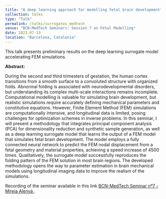 ```yaml
---
title: "A deep learning approach for modelling fetal brain development"
collection: talks
type: "Talk"
permalink: /talks/surrogates_medtech
venue: "BCN-MedTech Seminars: Session 7 on Fetal Modelling"
date: 2023-07-13
location: "Barcelona, Catalonia"
---
```


<p>This talk presents preliminary results on the deep learning surrogate model accelerating FEM simulations.</p>

<p><strong>Abstract:</strong> </p>
<p>During the second and third trimesters of gestation, the human cortex transitions from a smooth surface to a convoluted structure with organized folds. Abnormal folding is associated with neurodevelopmental disorders, but understanding its complex multi-scale interactions remains incomplete. Computational modelling is valuable for simulating brain development, but realistic simulations require accurately defining mechanical parameters and constitutive equations. However, Finite Element Method (FEM) simulations are computationally intensive, and longitudinal data is limited, posing challenges for optimization schemes in inverse problems. In this seminar, I will present a methodology that integrates principal component analysis (PCA) for dimensionality reduction and synthetic sample generation, as well as a deep learning surrogate model that learns the output of a FEM model that simulates fetal brain development. The model employs a fully connected neural network to predict the FEM nodal displacement from a fetal geometry and material properties, achieving a speed increase of 4500 times. Qualitatively, the surrogate model successfully reproduces the folding pattern of the FEM solution in most brain regions. The developed methodology opens the way to parameter estimation in brain mechanical models using longitudinal imaging data to improve the realism of the simulations.</p>

<p>Recording of the seminar available in this link <a href="https://youtu.be/SGcSzRcBP_o">BCN-MedTech Seminar nº7 - Mireia Alenyà </a>.</p>

